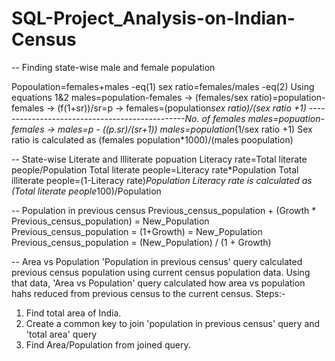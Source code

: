 # SQL-Project_Analysis-on-Indian-Census

-- Finding state-wise male and female population

Popoulation=females+males	-eq(1)
sex ratio=females/males		-eq(2)
Using equations 1&2
males=population-females -> (females/sex ratio)=population-females -> (f(1+sr))/sr=p ->
females=(population*sex ratio)/(sex ratio +1) -----------------------------------------------No. of females
males=popuation-females -> males=p - ((p.sr)/(sr+1))
males=population*(1/sex ratio +1)
Sex ratio is calculated as (females population*1000)/(males poopulation)

-- State-wise Literate and Illiterate popuation
Literacy rate=Total literate people/Population
Total literate people=Literacy rate*Population
Total illiterate people=(1-Literacy rate)*Population
Literacy rate is calculated as (Total literate people*100)/Population

-- Population in previous census
Previous_census_population + (Growth * Previous_census_population) = New_Population
Previous_census_population = (1+Growth) = New_Population
Previous_census_population = (New_Population) / (1 + Growth)

-- Area vs Population
'Population in previous census' query calculated previous census population using current census population data. Using that data, 'Area vs Population' query calculated how area vs population hahs reduced from previous census to the current census.
Steps:-
1. Find total area of India.
2. Create a common key to join 'population in previous census' query and 'total area' query
3. Find Area/Population from joined query.
